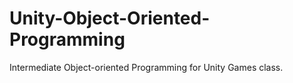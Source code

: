 # Unity-Object-Oriented-Programming

Intermediate Object-oriented Programming for Unity Games class.